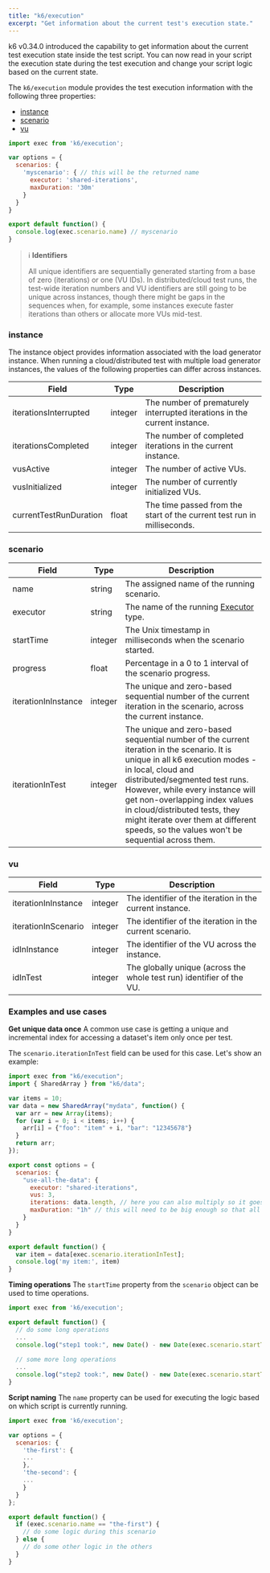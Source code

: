 ```yaml
---
title: "k6/execution"
excerpt: "Get information about the current test's execution state."
---
```


k6 v0.34.0 introduced the capability to get information about the current test execution state inside the test script. You can now read in your script the execution state during the test execution and change your script logic based on the current state.

The `k6/execution` module provides the test execution information with the following three properties:

- [instance](#instance)
- [scenario](#scenario)
- [vu](#vu)

<div class="code-group" data-props='{"labels": [], "lineNumbers": [true]}'>

```javascript
import exec from 'k6/execution';

var options = {
  scenarios: {
    'myscenario': { // this will be the returned name
      executor: 'shared-iterations',
      maxDuration: '30m'
    }
  }
}

export default function() {
  console.log(exec.scenario.name) // myscenario 
}
```

</div>

> ℹ️ **Identifiers**
>
> All unique identifiers are sequentially generated starting from a base of zero (iterations) or one (VU IDs). In distributed/cloud test runs, the test-wide iteration numbers and VU identifiers are still going to be unique across instances, though there might be gaps in the sequences when, for example, some instances execute faster iterations than others or allocate more VUs mid-test.


### instance

The instance object provides information associated with the load generator instance. When running a cloud/distributed test with multiple load generator instances, the values of the following properties can differ across instances.


| Field                  | Type    | Description                                                              |
|------------------------|---------|--------------------------------------------------------------------------|
| iterationsInterrupted  | integer | The number of prematurely interrupted iterations in the current instance. |
| iterationsCompleted    | integer | The number of completed iterations in the current instance. |
| vusActive              | integer | The number of active VUs. |
| vusInitialized         | integer | The number of currently initialized VUs. |
| currentTestRunDuration | float   | The time passed from the start of the current test run in milliseconds. |

### scenario
| Field               | Type    | Description                                                              |
|---------------------|---------|--------------------------------------------------------------------------|
| name                | string  | The assigned name of the running scenario. |
| executor            | string  | The name of the running [Executor](https://k6.io/docs/using-k6/scenarios/#executors) type. |
| startTime           | integer | The Unix timestamp in milliseconds when the scenario started. |
| progress            | float   | Percentage in a 0 to 1 interval of the scenario progress. |
| iterationInInstance | integer | The unique and zero-based sequential number of the current iteration in the scenario, across the current instance. |
| iterationInTest     | integer | The unique and zero-based sequential number of the current iteration in the scenario. It is unique in all k6 execution modes - in local, cloud and distributed/segmented test runs. However, while every instance will get non-overlapping index values in cloud/distributed tests, they might iterate over them at different speeds, so the values won't be sequential across them. |


### vu 
| Field               | Type    | Description                                                              |
|---------------------|---------|--------------------------------------------------------------------------|
| iterationInInstance | integer | The identifier of the iteration in the current instance. |
| iterationInScenario | integer | The identifier of the iteration in the current scenario. |
| idInInstance        | integer | The identifier of the VU across the instance. |
| idInTest            | integer | The globally unique (across the whole test run) identifier of the VU. |

### Examples and use cases
**Get unique data once**
A common use case is getting a unique and incremental index for accessing a dataset's item only once per test.

The `scenario.iterationInTest` field can be used for this case. Let's show an example:

<div class="code-group" data-props='{"labels": [], "lineNumbers": [true]}'>

```javascript
import exec from "k6/execution";
import { SharedArray } from "k6/data";

var items = 10;
var data = new SharedArray("mydata", function() {
  var arr = new Array(items);
  for (var i = 0; i < items; i++) {
    arr[i] = {"foo": "item" + i, "bar": "12345678"}
  }
  return arr;
});

export const options = {
  scenarios: {
    "use-all-the-data": {
      executor: "shared-iterations",
      vus: 3,
      iterations: data.length, // here you can also multiply so it goes through it multiple times
      maxDuration: "1h" // this will need to be big enough so that all the iterations can happen if that is what is wanted
    }
  }
}

export default function() {
  var item = data[exec.scenario.iterationInTest];
  console.log('my item:', item)
}
```

</div>

**Timing operations**
The `startTime` property from the `scenario` object can be used to time operations.

<div class="code-group" data-props='{"labels": [], "lineNumbers": [true]}'>

```javascript
import exec from 'k6/execution';

export default function() {
  // do some long operations
  ...	
  console.log("step1 took:", new Date() - new Date(exec.scenario.startTime))
	
  // some more long operations
  ...
  console.log("step2 took:", new Date() - new Date(exec.scenario.startTime))
}
```

</div>

**Script naming**
The `name` property can be used for executing the logic based on which script is currently running.

<div class="code-group" data-props='{"labels": [], "lineNumbers": [true]}'>

```javascript
import exec from 'k6/execution';

var options = {
  scenarios: {
    'the-first': {
	...
    },
    'the-second': {
	...
    }
  }
};

export default function() {
  if (exec.scenario.name == "the-first") {
    // do some logic during this scenario
  } else {
    // do some other logic in the others
  }
}
```

</div>
